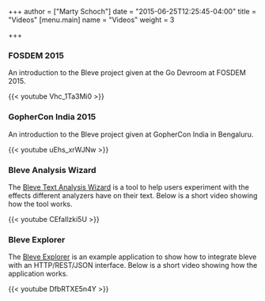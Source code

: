 +++
author = ["Marty Schoch"]
date = "2015-06-25T12:25:45-04:00"
title = "Videos"
[menu.main]
name = "Videos"
weight = 3

+++

### FOSDEM 2015

An introduction to the Bleve project given at the Go Devroom at FOSDEM 2015.

{{< youtube Vhc_1Ta3Mi0 >}}

### GopherCon India 2015

An introduction to the Bleve project given at GopherCon India in Bengaluru.

{{< youtube uEhs_xrWJNw >}}

### Bleve Analysis Wizard

The [Bleve Text Analysis Wizard](http://analysis.blevesearch.com/) is a tool to help users experiment with the effects different analyzers have on their text.  Below is a short video showing how the tool works.

{{< youtube CEfaIlzki5U >}}

### Bleve Explorer

The [Bleve Explorer](https://github.com/blevesearch/bleve-explorer) is an example application to show how to integrate bleve with an HTTP/REST/JSON interface.  Below is a short video showing how the application works.

{{< youtube DfbRTXE5n4Y >}}